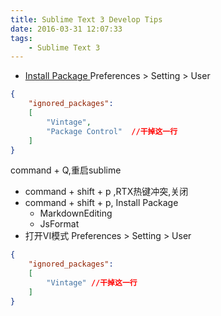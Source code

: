 ```yaml
---
title: Sublime Text 3 Develop Tips
date: 2016-03-31 12:07:33
tags:
	- Sublime Text 3
---
```


- [Install Package ](https://packagecontrol.io/installation)
Preferences > Setting > User
``` json
{
    "ignored_packages":
    [
        "Vintage",
        "Package Control"  //干掉这一行
    ]
}
```
command + Q,重启sublime
- command + shift + p ,RTX热键冲突,关闭
- command + shift + p, Install Package
    + MarkdownEditing
    + JsFormat
- 打开VI模式
Preferences > Setting > User
``` json
{
    "ignored_packages":
    [
        "Vintage" //干掉这一行
    ]
}
```
